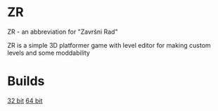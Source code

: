 # ZR

ZR - an abbreviation for "Završni Rad"

ZR is a simple 3D platformer game with level editor for making custom levels and some moddability

# Builds

[32 bit](https://github.com/Marshal666/ZR/releases/download/v1.0/32bit.zip)
[64 bit](https://github.com/Marshal666/ZR/releases/download/v1.0/64bit.zip)
